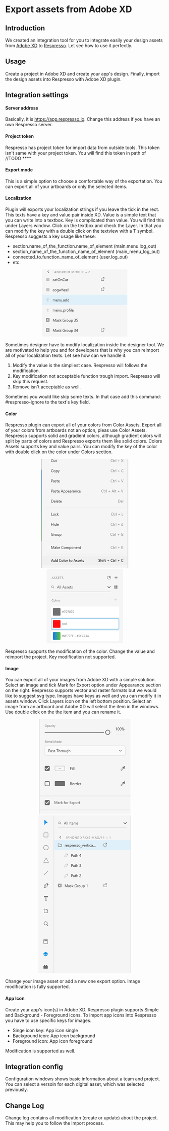 # Export assets from Adobe XD

## Introduction
We created an integration tool for you to integrate easily your design assets from [Adobe XD](https://www.adobe.com/products/xd.html) to [Respresso](https://respresso.io). Let see how to use it perfectly.

## Usage
Create a project in Adobe XD and create your app's design. Finally, import the design assets into Respresso with Adobe XD plugin.

## Integration settings
 
 #### Server address
	
 Basically, it is https://app.respresso.io. Change this address if you have an own Respresso server.
 
 #### Project token
	
Respresso has project token for import data from outside tools. This token isn't same with your project token. You will find this token in path of  
	//TODO ****
	
 #### Export mode
This is a simple option to choose a comfortable way of the exportation. You can export all of your artboards or only the selected items.
	
#### Localization
Plugin will exports your localization strings if you leave the tick in the rect. This texts have a key and value pair inside XD. Value is a simple text that you can write into a textbox. Key is complicated than value. You will find this under Layers window. Click on the textbox and check the Layer. In that you can modify the key with a double click on the textview with a T symbol. Respresso suggests a key usage like these:
	
* section.name_of_the_function.name_of_element (main.menu.log_out)
* section_name_of_the_function_name_of_element (main_menu_log_out)
* connected_to.function_name_of_element (user.log_out)
* etc.
	
<p align="center"><img src="documentation/localization.png"></p>

Sometimes designer have to modify localization inside the designer tool. We are motivated to help you and for developers that is why you can reimport all of your localization texts. Let see how can we handle it.
 1. Modify the value is the simpliest case. Respresso will follows the modification.
 2. Key modification not acceptable function trough import. Respresso will skip this request. 
 3. Remove isn't acceptable as well.

 Sometimes you would like skip some texts. In that case add this command: #respresso-ignore to the text's key field.
	
#### Color
Respresso plugin can export all of your colors from Color Assets. Export all of your colors from artboards not an option, pleas use Color Assets. Respresso supports solid and gradient colors, although gradient colors will split by parts of colors and Respresso exports them like solid colors. Colors Assets supports key and value pairs. You can modify the key of the color with double click on the color under Colors section.

<p align="center">
	<img src="documentation/color_add.png">
	<img src="documentation/color_assets.png">
</p>

Respresso supports the modification of the color. Change the value and reimport the project. Key modification not supported.
	
#### Image
You can export all of your images from Adobe XD with a simple solution. Select an image and tick Mark for Export option under Appearance section on the right. Respresso supports vector and raster formats but we would like to suggest svg type. Images have keys as well and you can modify it in assets window. Click Layers icon on the left bottom position. Select an image from an artboard and Adobe XD will select the item in the windows. Use double click on the the item and you can rename it.

<p align="center">
	<img src="documentation/export.png">
	<img src="documentation/image_rename.png">
</p>

Change your image asset or add a new one export option. Image modification is fully supported. 
	
#### App Icon
Create your app's icon(s) in Adobe XD. Respresso plugin supports Simple and Background - Foreground icons. To import app icons into Respresso you have to use specific keys for images.
* Singe icon key: App icon single
* Background icon: App icon background
* Foreground icon: App icon foreground

Modification is supported as well.

## Integration config

Configuration windows shows basic information about a team and project. You can select a versoin for each digital asset, which was selected previously. 

## Change Log

Change log contains all modification (create or update) about the project. This may help you to follow the import process.